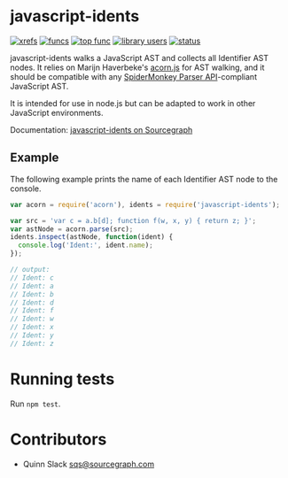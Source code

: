 javascript-idents
=================

[![xrefs](https://sourcegraph.com/api/repos/github.com/sourcegraph/javascript-idents/badges/xrefs.png)](https://sourcegraph.com/github.com/sourcegraph/javascript-idents)
[![funcs](https://sourcegraph.com/api/repos/github.com/sourcegraph/javascript-idents/badges/funcs.png)](https://sourcegraph.com/github.com/sourcegraph/javascript-idents)
[![top func](https://sourcegraph.com/api/repos/github.com/sourcegraph/javascript-idents/badges/top-func.png)](https://sourcegraph.com/github.com/sourcegraph/javascript-idents)
[![library users](https://sourcegraph.com/api/repos/github.com/sourcegraph/javascript-idents/badges/library-users.png)](https://sourcegraph.com/github.com/sourcegraph/javascript-idents)
[![status](https://sourcegraph.com/api/repos/github.com/sourcegraph/javascript-idents/badges/status.png)](https://sourcegraph.com/github.com/sourcegraph/javascript-idents)

javascript-idents walks a JavaScript AST and collects all Identifier AST nodes. It relies on Marijn
Haverbeke's [acorn.js](http://marijnhaverbeke.nl/acorn/) for AST walking, and it should be
compatible with any [SpiderMonkey Parser
API](https://developer.mozilla.org/en-US/docs/SpiderMonkey/Parser_API)-compliant JavaScript AST.

It is intended for use in node.js but can be adapted to work in other JavaScript environments.

Documentation: [javascript-idents on Sourcegraph](https://sourcegraph.com/github.com/sourcegraph/javascript-idents)

Example
-------

The following example prints the name of each Identifier AST node to the console.

```javascript
var acorn = require('acorn'), idents = require('javascript-idents');

var src = 'var c = a.b[d]; function f(w, x, y) { return z; }';
var astNode = acorn.parse(src);
idents.inspect(astNode, function(ident) {
  console.log('Ident:', ident.name);
});

// output:
// Ident: c
// Ident: a
// Ident: b
// Ident: d
// Ident: f
// Ident: w
// Ident: x
// Ident: y
// Ident: z
```


Running tests
=============

Run `npm test`.


Contributors
============

* Quinn Slack <sqs@sourcegraph.com>
